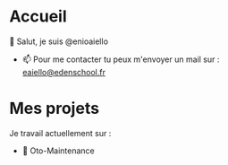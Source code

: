 # Accueil
👋 Salut, je suis @enioaiello
- 📫 Pour me contacter tu peux m'envoyer un mail sur : eaiello@edenschool.fr
# Mes projets
Je travail actuellement sur :
- 🧹 Oto-Maintenance
